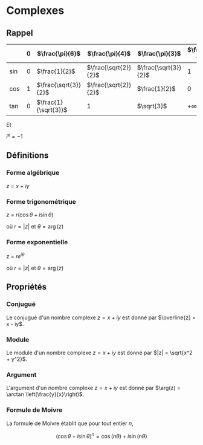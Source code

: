 # Complexes

## Rappel

| | 0 | $\frac{\pi}{6}$ | $\frac{\pi}{4}$ | $\frac{\pi}{3}$ | $\frac{\pi}{2}$ |
| - | - | - | - | - | - |
| $\sin$ | 0 | $\frac{1}{2}$ | $\frac{\sqrt{2}}{2}$ | $\frac{\sqrt{3}}{2}$ | 1 |
| $\cos$ | 1 | $\frac{\sqrt{3}}{2}$ | $\frac{\sqrt{2}}{2}$ | $\frac{1}{2}$ | 0 |
| $\tan$ | 0 | $\frac{1}{\sqrt{3}}$ | 1 | $\sqrt{3}$ | +$\infty$ |

Et

$i² = -1$

## Définitions

### Forme algébrique

$z$ = $x$ + $iy$

### Forme trigonométrique

$z$ = $r(\cos \theta + i \sin \theta)$

où $r = |z|$ et $\theta = \arg(z)$

### Forme exponentielle

$z$ = $re^{i\theta}$

où $r = |z|$ et $\theta = \arg(z)$

## Propriétés

### Conjugué

Le conjugué d'un nombre complexe $z = x + iy$ est donné par $\overline{z} = x - iy$.

### Module

Le module d'un nombre complexe $z = x + iy$ est donné par $|z| = \sqrt{x^2 + y^2}$.

### Argument

L'argument d'un nombre complexe $z = x + iy$ est donné par $\arg(z) = \arctan \left(\frac{y}{x}\right)$.

### Formule de Moivre

La formule de Moivre établit que pour tout entier $n$,

$$(\cos \theta + i \sin \theta)^n = \cos(n\theta) + i \sin(n\theta)$$